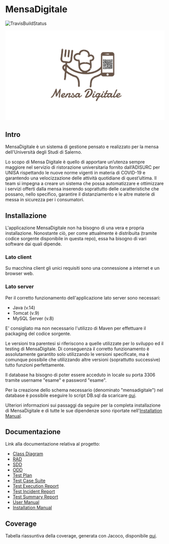 # MensaDigitale

![TravisBuildStatus](https://www.travis-ci.com/OB-UNISA/MensaDigitale.svg?token=DRwbyQ7m4WitXGz6KtsW&branch=main)

![Logo](https://github.com/OB-UNISA/MensaDigitale/blob/main/src/main/webapp/assets/img/Logo.png
)

## Intro

MensaDigitale è un sistema di gestione pensato e realizzato per la mensa dell'Università degli Studi di Salerno.

Lo scopo di Mensa Digitale è quello di apportare un’utenza sempre maggiore nel servizio di ristorazione universitaria
fornito dall’ADISURC per UNISA rispettando le nuove norme vigenti in materia di COVID-19 e garantendo una velocizzazione
delle attività quotidiane di quest’ultima. Il team si impegna a creare un sistema che possa automatizzare e ottimizzare
i servizi offerti dalla mensa inserendo soprattutto delle caratteristiche che possano, nello specifico, garantire il
distanziamento e le altre materie di messa in sicurezza per i consumatori.

## Installazione

L'applicazione MensaDigitale non ha bisogno di una vera e propria installazione. Nonostante ciò, per come attualmente è
distribuita (tramite codice sorgente disponibile in questa repo), essa ha bisogno di vari software dai quali dipende.

### Lato client

Su macchina client gli unici requisiti sono una connessione a internet e un browser web.

### Lato server

Per il corretto funzionamento dell'applicazione lato server sono necessari:

* Java (v.14)
* Tomcat (v.9)
* MySQL Server (v.8)

E' consigliato ma non necessario l'utilizzo di Maven per effettuare il packaging del codice sorgente.

Le versioni tra parentesi si riferiscono a quelle utilizzate per lo sviluppo ed il testing di MensaDigitale. Di
conseguenza il corretto funzionamento è assolutamente garantito solo utilizzando le versioni specificate, ma è comunque
possibile che utilizzando altre versioni (soprattutto successive) tutto funzioni perfettamente.

Il database ha bisogno di poter essere acceduto in locale su porta 3306 tramite username "esame" e password "esame".

Per la creazione dello schema necessario (denominato "mensadigitale") nel database è possibile eseguire lo script DB.sql
da scaricare [qui](https://github.com/OB-UNISA/MensaDigitale/blob/main/scriptDatabase/DB.sql).

Ulteriori informazioni sui passaggi da seguire per la completa installazione di MensaDigitale e di tutte le sue
dipendenze sono riportate
nell'[Installation Manual](https://github.com/OB-UNISA/MensaDigitale/blob/main/documentazione/MD_IM_V_1.pdf).

## Documentazione

Link alla documentazione relativa al progetto:

* [Class Diagram](https://ob-unisa.github.io/MensaDigitale/ClassDiagram.svg)
* [RAD](https://github.com/OB-UNISA/MensaDigitale/blob/main/documentazione/MD_RAD_V_3.pdf)
* [SDD](https://github.com/OB-UNISA/MensaDigitale/blob/main/documentazione/MD_SDD_V_2.pdf)
* [ODD](https://github.com/OB-UNISA/MensaDigitale/blob/main/documentazione/MD_ODD_V_2.pdf)
* [Test Plan](https://github.com/OB-UNISA/MensaDigitale/blob/main/documentazione/MD_TP_V_1.4.pdf)
* [Test Case Suite](https://github.com/OB-UNISA/MensaDigitale/blob/main/documentazione/MD_TCS_V_1.pdf)
* [Test Execution Report](https://github.com/OB-UNISA/MensaDigitale/blob/main/documentazione/MD_TER_V_1.pdf)
* [Test Incident Report](https://github.com/OB-UNISA/MensaDigitale/blob/main/documentazione/MD_TIR_V_1.pdf)
* [Test Summary Report](https://github.com/OB-UNISA/MensaDigitale/blob/main/documentazione/MD_TSR_V_1.pdf)
* [User Manual](https://github.com/OB-UNISA/MensaDigitale/blob/main/documentazione/MD_UM_V_1.pdf)
* [Installation Manual](https://github.com/OB-UNISA/MensaDigitale/blob/main/documentazione/MD_IM_V_1.pdf)

## Coverage

Tabella riassuntiva della coverage, generata con Jacoco, disponibile [qui](https://ob-unisa.github.io/MensaDigitale/).